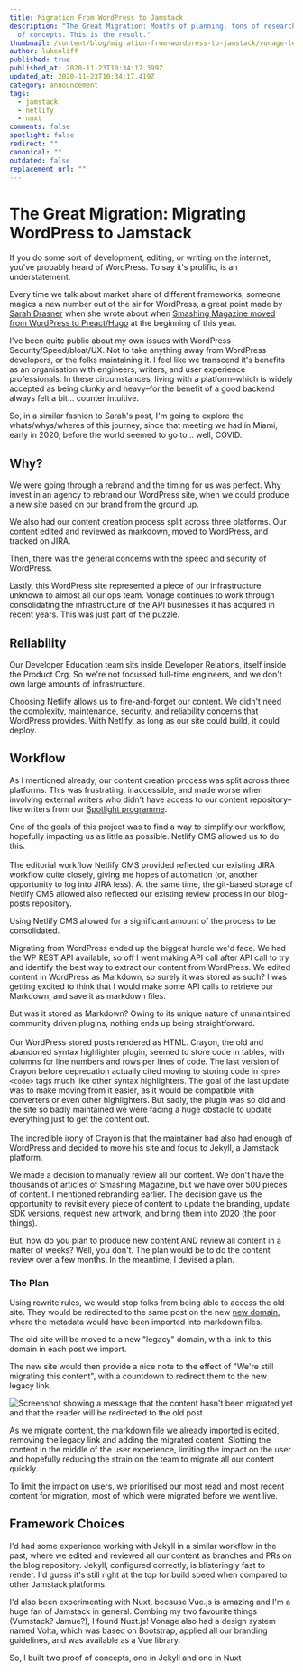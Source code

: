 ```yaml
---
title: Migration From WordPress to Jamstack
description: "The Great Migration: Months of planning, tons of research, 3 proof
  of concepts. This is the result."
thumbnail: /content/blog/migration-from-wordpress-to-jamstack/vonage-learn.png
author: lukeoliff
published: true
published_at: 2020-11-23T10:34:17.399Z
updated_at: 2020-11-23T10:34:17.419Z
category: announcement
tags:
  - jamstack
  - netlify
  - nuxt
comments: false
spotlight: false
redirect: ""
canonical: ""
outdated: false
replacement_url: ""
---
```

# The Great Migration: Migrating WordPress to Jamstack

If you do some sort of development, editing, or writing on the internet, you've probably heard of WordPress. To say it's prolific, is an understatement.

Every time we talk about market share of different frameworks, someone magics a new number out of the air for WordPress, a great point made by [Sarah Drasner](https://dev.to/sarah_edo) when she wrote about when [Smashing Magazine moved from WordPress to Preact/Hugo](https://www.smashingmagazine.com/2020/01/migration-from-wordpress-to-jamstack/) at the beginning of this year.

I've been quite public about my own issues with WordPress–Security/Speed/bloat/UX. Not to take anything away from WordPress developers, or the folks maintaining it. I feel like we transcend it's benefits as an organisation with engineers, writers, and user experience professionals. In these circumstances, living with a platform–which is widely accepted as being clunky and heavy–for the benefit of a good backend always felt a bit... counter intuitive.

So, in a similar fashion to Sarah's post, I'm going to explore the whats/whys/wheres of this journey, since that meeting we had in Miami, early in 2020, before the world seemed to go to... well, COVID.

## Why?

We were going through a rebrand and the timing for us was perfect. Why invest in an agency to rebrand our WordPress site, when we could produce a new site based on our brand from the ground up.

We also had our content creation process split across three platforms. Our content edited and reviewed as markdown, moved to WordPress, and tracked on JIRA.

Then, there was the general concerns with the speed and security of WordPress.

Lastly, this WordPress site represented a piece of our infrastructure unknown to almost all our ops team. Vonage continues to work through consolidating the infrastructure of the API businesses it has acquired in recent years. This was just part of the puzzle.

## Reliability

Our Developer Education team sits inside Developer Relations, itself inside the Product Org. So we're not focussed full-time engineers, and we don't own large amounts of infrastructure.

Choosing Netlify allows us to fire-and-forget our content. We didn't need the complexity, maintenance, security, and reliability concerns that WordPress provides. With Netlify, as long as our site could build, it could deploy.

## Workflow

As I mentioned already, our content creation process was split across three platforms. This was frustrating, inaccessible, and made worse when involving external writers who didn't have access to our content repository–like writers from our [Spotlight programme](https://developer.nexmo.com/spotlight).

One of the goals of this project was to find a way to simplify our workflow, hopefully impacting us as little as possible. Netlify CMS allowed us to do this. \
\
The editorial workflow Netlify CMS provided reflected our existing JIRA workflow quite closely, giving me hopes of automation (or, another opportunity to log into JIRA less). At the same time, the git-based storage of Netlify CMS allowed also reflected our existing review process in our blog-posts repository.

Using Netlify CMS allowed for a significant amount of the process to be consolidated.

Migrating from WordPress ended up the biggest hurdle we'd face. We had the WP REST API available, so off I went making API call after API call to try and identify the best way to extract our content from WordPress. We edited content in WordPress as Markdown, so surely it was stored as such? I was getting excited to think that I would make some API calls to retrieve our Markdown, and save it as markdown files.

But was it stored as Markdown? Owing to its unique nature of unmaintained community driven plugins, nothing ends up being straightforward.\
\
Our WordPress stored posts rendered as HTML. Crayon, the old and abandoned syntax highlighter plugin, seemed to store code in tables, with columns for line numbers and rows per lines of code. The last version of Crayon before deprecation actually cited moving to storing code in `<pre><code>` tags much like other syntax highlighters. The goal of the last update was to make moving from it easier, as it would be compatible with converters or even other highlighters. But sadly, the plugin was so old and the site so badly maintained we were facing a huge obstacle to update everything just to get the content out.\
\
The incredible irony of Crayon is that the maintainer had also had enough of WordPress and decided to move his site and focus to Jekyll, a Jamstack platform.

We made a decision to manually review all our content. We don't have the thousands of articles of Smashing Magazine, but we have over 500 pieces of content. I mentioned rebranding earlier. The decision gave us the opportunity to revisit every piece of content to update the branding, update SDK versions, request new artwork, and bring them into 2020 (the poor things).

But, how do you plan to produce new content AND review all content in a matter of weeks? Well, you don't. The plan would be to do the content review over a few months. In the meantime, I devised a plan.

### The Plan

Using rewrite rules, we would stop folks from being able to access the old site. They would be redirected to the same post on the new [new domain](https://learn.vonage.com), where the metadata would have been imported into markdown files. 

The old site will be moved to a new "legacy" domain, with a link to this domain in each post we import. 

The new site would then provide a nice note to the effect of "We're still migrating this content", with a countdown to redirect them to the new legacy link. 

![Screenshot showing a message that the content hasn't been migrated yet and that the reader will be redirected to the old post](/content/blog/migration-from-wordpress-to-jamstack/screenshot-2020-11-23-at-13.59.12.png)

As we migrate content, the markdown file we already imported is edited, removing the legacy link and adding the migrated content. Slotting the content in the middle of the user experience, limiting the impact on the user and hopefully reducing the strain on the team to migrate all our content quickly.

To limit the impact on users, we prioritised our most read and most recent content for migration, most of which were migrated before we went live.

## Framework Choices

I'd had some experience working with Jekyll in a similar workflow in the past, where we edited and reviewed all our content as branches and PRs on the blog repository. Jekyll, configured correctly, is blisteringly fast to render. I'd guess it's still right at the top for build speed when compared to other Jamstack platforms.

I'd also been experimenting with Nuxt, because Vue.js is amazing and I'm a huge fan of Jamstack in general. Combing my two favourite things (Vumstack? Jamue?), I found Nuxt.js! Vonage also had a design system named Volta, which was based on Bootstrap, applied all our branding guidelines, and was available as a Vue library.

So, I built two proof of concepts, one in Jekyll and one in Nuxt